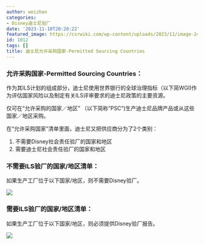 ```yaml
---
author: weizhan
categories:
- Disney迪士尼验厂
date: '2023-11-10T20:20:22'
featured_image: https://csrwiki.com/wp-content/uploads/2023/11/image-24.png
id: 1012
tags: []
title: 迪士尼允许采购国家-Permitted Sourcing Countries
---
```


### 允许采购国家-Permitted Sourcing Countries：

作为其ILS计划的组成部分，迪士尼使用世界银行的全球治理指标（以下简WGI)作为评估国家风险以及制定有关ILS评审要求的迪士尼政策的主要资源。

仅可在“允许采购的国家／地区” （以下简称“PSC”)生产迪士尼品牌产品或从这些国家／地区采购。

在“允许采购国家”清单里面，迪士尼又把供应商分为了2个类别：

  1. 不需要Disney社会责任验厂的国家和地区
  2. 需要迪士尼社会责任验厂的国家和地区

### 不需要ILS验厂的国家/地区清单：

如果生产工厂位于以下国家/地区，则不需要Disney验厂。

![](https://csrwiki.com/wp-content/uploads/2023/11/image-24.png)

### 需要ILS验厂的国家/地区清单：

如果生产工厂位于以下国家/地区，则必须提供Disney验厂报告。

![](https://csrwiki.com/wp-content/uploads/2023/11/image-25.png)

